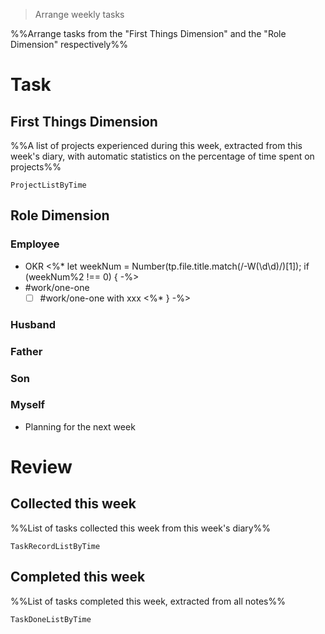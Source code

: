 > Arrange weekly tasks

%%Arrange tasks from the "First Things Dimension" and the "Role Dimension" respectively%%

# Task
## First Things Dimension
%%A list of projects experienced during this week, extracted from this week's diary, with automatic statistics on the percentage of time spent on projects%%
```PeriodicPARA
ProjectListByTime
```

## Role Dimension
### Employee
- OKR
<%* let weekNum = Number(tp.file.title.match(/-W(\d\d)/)[1]); if (weekNum%2 !== 0) { -%>
- #work/one-one 
	- [ ] #work/one-one with xxx
<%* } -%>

### Husband
### Father
### Son
### Myself
- Planning for the next week

# Review
## Collected this week
%%List of tasks collected this week from this week's diary%%
```PeriodicPARA
TaskRecordListByTime
```

## Completed this week
%%List of tasks completed this week, extracted from all notes%%
```PeriodicPARA
TaskDoneListByTime
```
